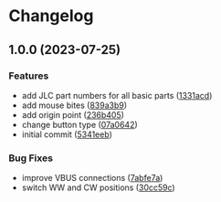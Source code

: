 # Changelog

## 1.0.0 (2023-07-25)


### Features

* add JLC part numbers for all basic parts ([1331acd](https://github.com/Qeteshpony/LED-Bar-Controller/commit/1331acd23e996f76c36e4c64186e84b16203749c))
* add mouse bites ([839a3b9](https://github.com/Qeteshpony/LED-Bar-Controller/commit/839a3b969d89606a4b49fe72e6cd98c4f3125b76))
* add origin point ([236b405](https://github.com/Qeteshpony/LED-Bar-Controller/commit/236b405a1031edb4ee44495833543fa450fcad54))
* change button type ([07a0642](https://github.com/Qeteshpony/LED-Bar-Controller/commit/07a0642c686f55d825774c55dd77a424aa1aa17d))
* initial commit ([5341eeb](https://github.com/Qeteshpony/LED-Bar-Controller/commit/5341eebd66f2240b4318e27639c7f90d32b74136))


### Bug Fixes

* improve VBUS connections ([7abfe7a](https://github.com/Qeteshpony/LED-Bar-Controller/commit/7abfe7aa25006e5537e0fa568a9005d7dca5a793))
* switch WW and CW positions ([30cc59c](https://github.com/Qeteshpony/LED-Bar-Controller/commit/30cc59c1966fe960bdcf3cf3378d45c1557acff9))
